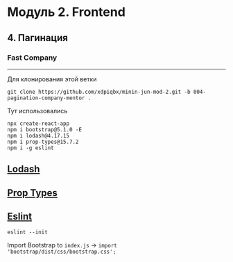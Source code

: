 # Модуль 2. Frontend

## 4. Пагинация

### Fast Company

---

Для клонирования этой ветки

```code
git clone https://github.com/xdpiqbx/minin-jun-mod-2.git -b 004-pagination-company-mentor .
```

Тут использовались

```code
npx create-react-app
npm i bootstrap@5.1.0 -E
npm i lodash@4.17.15
npm i prop-types@15.7.2
npm i -g eslint
```

## [Lodash](https://lodash.com/)

## [Prop Types](https://www.npmjs.com/package/prop-types)

## [Eslint](https://eslint.org/)

```code
eslint --init
```

Import Bootstrap to `index.js` -> `import 'bootstrap/dist/css/bootstrap.css';`

<!-- https://vladilen.ru/pl/teach/control/lesson/view?id=201180003&editMode=0 -->
<!-- 8. [КП] Реализация фильтрации -->
